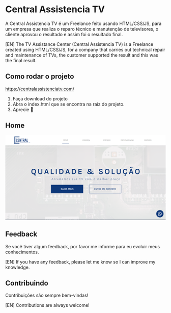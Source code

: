 
# Central Assistencia TV 

A Central Assistencia TV é um Freelance feito usando HTML/CSS/JS, para um empresa que realiza o reparo técnico e manutenção de televisores, o cliente aprovou o resultado e assim foi o resultado final.

[EN] The TV Assistance Center (Central Assistencia TV) is a Freelance created using HTML/CSS/JS, for a company that carries out technical repair and maintenance of TVs, the customer supported the result and this was the final result.

## Como rodar o projeto

https://centralassistenciatv.com/

1. Faça download do projeto
2. Abra o index.html que se encontra na raíz do projeto.
5. Aprecie 🚀

## Home

![Home Screenshot](./public/screenshot/home.png)


## Feedback

Se você tiver algum feedback, por favor me informe para eu evoluir meus conhecimentos.

[EN] If you have any feedback, please let me know so I can improve my knowledge.


## Contribuindo

Contribuições são sempre bem-vindas!

[EN] Contributions are always welcome!

